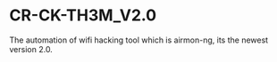 # CR-CK-TH3M_V2.0
The automation of wifi hacking tool which is airmon-ng, its the newest version 2.0.
